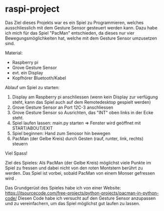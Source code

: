 # raspi-project

Das Ziel dieses Projekts war es ein Spiel zu Programmieren, welches ausschliesslich mit dem Gesture Sensor gesteuert werden kann. 
Dazu habe ich mich für das Spiel "PacMan" entschieden, da dieses nur vier Bewegungsmöglichkeiten hat, welche mit dem Gesture Sensor umzusetzen sind. 

Material: 
- Raspberry pi
- Grove Gesture Sensor
- evt. ein Display
- Kopfhörer Bluetooth/Kabel 


Ablauf um Spiel zu starten: 
1. Display am Raspberry pi anschliessen 
  (wenn kein Display zur verfügung steht, kann das Spiel auch auf dem Remotedesktop gespielt werden)
2. Grove Gesture Sensor an Port 12C-3 anschliessen
3. Grove Gesture Sensor so Ausrichten, das "INT" oben links in der Ecke steht. 
4. Spiel laufen lassen: main.py starten => Fenster wird geöffnet mit START/ABOUT/EXIT
5. Spiel beginnen: Hand zum Senosor hin bewegen
6. PacMan (der Gelbe Kreis) durch Gesten (rauf, runter, link, rechts) steuern 

Viel Spass!

Ziel des Spieles: 
Als PacMan (der Gelbe Kreis) möglichst viele Punkte im Spiel zu fressen und dabei nicht von den roten Montstern berührt zu werden. 
Das Spiel ist vorbei, sobald PacMan von einem Monser gefressen wird .


Das Grundgerüst des Spieles habe ich von einer Website:
https://itsourcecode.com/free-projects/python-projects/pacman-in-python-code/
Diesen Code habe ich versucht auf den Gesture Sensor anzupassen und zu vereinfachern, um das Spiel möglichst gut laufen zu lassen. 

